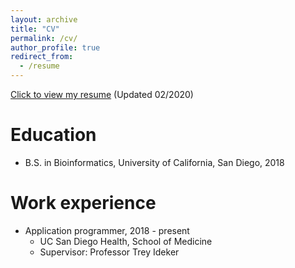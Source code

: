 ```yaml
---
layout: archive
title: "CV"
permalink: /cv/
author_profile: true
redirect_from:
  - /resume
---
```


[Click to view my resume](http://tongqiu-jia.github.io/files/resume.pdf) (Updated 02/2020)

Education
======
* B.S. in Bioinformatics, University of California, San Diego, 2018

Work experience
======
* Application programmer, 2018 - present
  * UC San Diego Health, School of Medicine
  * Supervisor: Professor Trey Ideker

